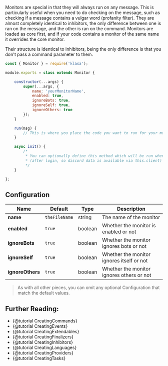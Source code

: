 Monitors are special in that they will always run on any message. This is particularly
useful when you need to do checking on the message, such as checking if a message
contains a vulgar word (profanity filter). They are almost completely identical to
inhibitors, the only difference between one is ran on the message, and the other
is ran on the command. Monitors are loaded as core first, and if your code contains
a monitor of the same name it overrides the core monitor.

Their structure is identical to inhibitors, being the only difference is that you
don't pass a command parameter to them.

```javascript
const { Monitor } = require('klasa');

module.exports = class extends Monitor {

	constructor(...args) {
		super(...args, {
			name: 'yourMonitorName',
			enabled: true,
			ignoreBots: true,
			ignoreSelf: true,
			ignoreOthers: true
		});
	}

	run(msg) {
		// This is where you place the code you want to run for your monitor
	}

	async init() {
		/*
		 * You can optionally define this method which will be run when the bot starts
		 * (after login, so discord data is available via this.client)
		 */
	}

};
```

## Configuration

| Name             | Default       | Type    | Description                               |
| ---------------- | ------------- | ------- | ----------------------------------------- |
| **name**         | `theFileName` | string  | The name of the monitor                   |
| **enabled**      | `true`        | boolean | Whether the monitor is enabled or not     |
| **ignoreBots**   | `true`        | boolean | Whether the monitor ignores bots or not   |
| **ignoreSelf**   | `true`        | boolean | Whether the monitor ignores itself or not |
| **ignoreOthers** | `true`        | boolean | Whether the monitor ignores others or not |

>As with all other pieces, you can omit any optional Configuration that match the default values.

## Further Reading:

- {@tutorial CreatingCommands}
- {@tutorial CreatingEvents}
- {@tutorial CreatingExtendables}
- {@tutorial CreatingFinalizers}
- {@tutorial CreatingInhibitors}
- {@tutorial CreatingLanguages}
- {@tutorial CreatingProviders}
- {@tutorial CreatingTasks}
